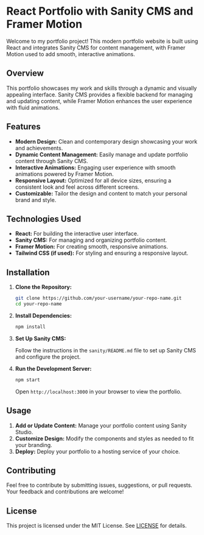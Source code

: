 # React Portfolio with Sanity CMS and Framer Motion

Welcome to my portfolio project! This modern portfolio website is built using React and integrates Sanity CMS for content management, with Framer Motion used to add smooth, interactive animations.

## Overview

This portfolio showcases my work and skills through a dynamic and visually appealing interface. Sanity CMS provides a flexible backend for managing and updating content, while Framer Motion enhances the user experience with fluid animations.

## Features

- **Modern Design:** Clean and contemporary design showcasing your work and achievements.
- **Dynamic Content Management:** Easily manage and update portfolio content through Sanity CMS.
- **Interactive Animations:** Engaging user experience with smooth animations powered by Framer Motion.
- **Responsive Layout:** Optimized for all device sizes, ensuring a consistent look and feel across different screens.
- **Customizable:** Tailor the design and content to match your personal brand and style.

## Technologies Used

- **React:** For building the interactive user interface.
- **Sanity CMS:** For managing and organizing portfolio content.
- **Framer Motion:** For creating smooth, responsive animations.
- **Tailwind CSS (if used):** For styling and ensuring a responsive layout.

## Installation

1. **Clone the Repository:**

   ```bash
   git clone https://github.com/your-username/your-repo-name.git
   cd your-repo-name
   ```

2. **Install Dependencies:**

   ```bash
   npm install
   ```

3. **Set Up Sanity CMS:**

   Follow the instructions in the `sanity/README.md` file to set up Sanity CMS and configure the project.

4. **Run the Development Server:**

   ```bash
   npm start
   ```

   Open `http://localhost:3000` in your browser to view the portfolio.

## Usage

1. **Add or Update Content:** Manage your portfolio content using Sanity Studio.
2. **Customize Design:** Modify the components and styles as needed to fit your branding.
3. **Deploy:** Deploy your portfolio to a hosting service of your choice.

## Contributing

Feel free to contribute by submitting issues, suggestions, or pull requests. Your feedback and contributions are welcome!

## License

This project is licensed under the MIT License. See [LICENSE](LICENSE) for details.

